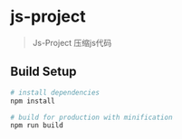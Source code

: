 # js-project

> Js-Project 压缩js代码

## Build Setup

``` bash
# install dependencies
npm install

# build for production with minification
npm run build
```
